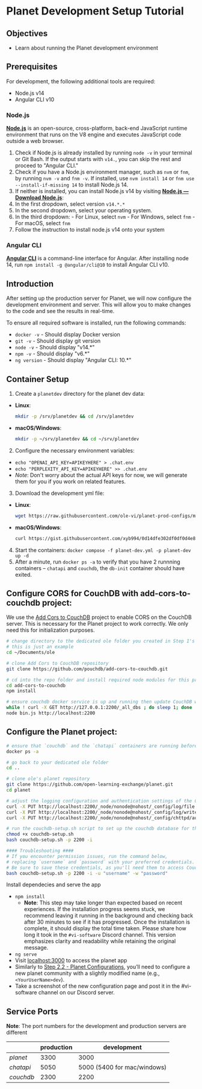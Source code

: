 ﻿# Planet Development Setup Tutorial

## Objectives

- Learn about running the Planet development environment

## Prerequisites

For development, the following additional tools are required:

- Node.js v14
- Angular CLI v10

### Node.js

[**Node.js**](https://nodejs.org) is an open-source, cross-platform, back-end JavaScript runtime environment that runs on the V8 engine and executes JavaScript code outside a web browser.

1. Check if Node.js is already installed by running `node -v` in your terminal or Git Bash. If the output starts with `v14.`, you can skip the rest and proceed to "Angular CLI."
2. Check if you have a Node.js environment manager, such as `nvm` or `fnm`, by running `nvm -v` and `fnm -v`. If installed, use `nvm install 14` or `fnm use --install-if-missing 14` to install Node.js 14.
3. If neither is installed, you can install Node.js v14 by visiting [**Node.js — Download Node.js**](https://nodejs.org/en/download/package-manager):
  1. In the first dropdown, select version `v14.*.*`
  2. In the second dropdown, select your operating system.
  3. In the third dropdown:
    - For Linux, select `nvm`
    - For Windows, select `fnm`
    - For macOS, select `fnm`
  4. Follow the instruction to install node.js v14 onto your system

### Angular CLI

[**Angular CLI**](https://cli.angular.io) is a command-line interface for Angular. After installing node 14, run `npm install -g @angular/cli@10` to install Angular CLI v10.

## Introduction

After setting up the production server for Planet, we will now configure the development environment and server. This will allow you to make changes to the code and see the results in real-time. 

To ensure all required software is installed, run the following commands:

- `docker -v` - Should display Docker version
- `git -v` - Should display git version
- `node -v` - Should display "v14.*"
- `npm -v` - Should display "v6.*"
- `ng version` - Should display "Angular CLI: 10.*"

## Container Setup

1. Create a `planetdev` directory for the planet dev data:
  - **Linux**:
    ```bash
    mkdir -p /srv/planetdev && cd /srv/planetdev
    ```
  - **macOS/Windows**:
    ```bash
    mkdir -p ~/srv/planetdev && cd ~/srv/planetdev
    ```
2. Configure the necessary environment variables:
  - `echo "OPENAI_API_KEY=APIKEYHERE" > .chat.env`
  - `echo "PERPLEXITY_API_KEY=APIKEYHERE" >> .chat.env`
  - *Note*: Don't worry about the actual API keys for now, we will generate them for you if you work on related features.
3. Download the development yml file:
  - **Linux**:
    ```bash
    wget https://raw.githubusercontent.com/ole-vi/planet-prod-configs/main/planet-dev.yml
    ```
  - **macOS/Windows**:
    ```bash
    curl https://gist.githubusercontent.com/xyb994/0d14dfe302df0df0d4e8d8df0d1d5feb/raw/planet-dev-mac.yml -o planet-dev.yml
    ```
4. Start the containers: `docker compose -f planet-dev.yml -p planet-dev up -d`
5. After a minute, run `docker ps -a` to verify that you have 2 runnning containers – `chatapi` and `couchdb`, the `db-init` container should have exited.

## Configure CORS for CouchDB with add-cors-to-couchdb project:

We use the [Add Cors to CouchDB](https://github.com/pouchdb/add-cors-to-couchdb) project to enable CORS on the CouchDB server. This is necessary for the Planet project to work correctly. We only need this for initialization purposes.

```bash
# change directory to the dedicated ole folder you created in Step 1's "Preparation" section
# this is just an example
cd ~/Documents/ole

# clone Add Cors to CouchDB repository
git clone https://github.com/pouchdb/add-cors-to-couchdb.git

# cd into the repo folder and install required node modules for this project
cd add-cors-to-couchdb
npm install

# ensure couchdb docker service is up and running then update CouchDB with CORS settings
while ! curl -X GET http://127.0.0.1:2200/_all_dbs ; do sleep 1; done
node bin.js http://localhost:2200
```

## Configure the Planet project:

```bash
# ensure that `couchdb` and the `chatapi` containers are running before proceeding.
docker ps -a

# go back to your dedicated ole folder
cd ..

# clone ole's planet repository
git clone https://github.com/open-learning-exchange/planet.git
cd planet

# adjust the logging configuration and authentication settings of the CouchDB service
curl -X PUT http://localhost:2200/_node/nonode@nohost/_config/log/file -d '"/opt/couchdb/var/log/couch.log"'
curl -X PUT http://localhost:2200/_node/nonode@nohost/_config/log/writer -d '"file"'
curl -X PUT http://localhost:2200/_node/nonode@nohost/_config/chttpd/authentication_handlers -d '"{chttpd_auth, cookie_authentication_handler}, {chttpd_auth, proxy_authentication_handler}, {chttpd_auth, default_authentication_handler}"'

# run the couchdb-setup.sh script to set up the couchdb database for the planet project
chmod +x couchdb-setup.sh
bash couchdb-setup.sh -p 2200 -i

#### Troubleshooting ####
# If you encounter permission issues, run the command below,
# replacing `username` and `password` with your preferred credentials.
# Be sure to save these credentials, as you'll need them to access CouchDB through the Fauxton interface (`localhost:2200/_utils`).
bash couchdb-setup.sh -p 2200 -i -u "username" -w "password"
```

Install dependecies and serve the app

- `npm install`
  - **Note**: This step may take longer than expected based on recent experiences. If the installation progress seems stuck, we recommend leaving it running in the background and checking back after 30 minutes to see if it has progressed. Once the installation is complete, it should display the total time taken. Please share how long it took in the `#vi-software` Discord channel.
This version emphasizes clarity and readability while retaining the original message.
- `ng serve`
- Visit <localhost:3000> to access the planet app
- Similarly to [Step 2.2 - Planet Configurations](vi-planet-configurations.md#Configure_Your_Planet_Community), you’ll need to configure a new planet community with a slightly modified name (e.g., `<YourUserName>dev`).
- Take a screenshot of the new configuration page and post it in the #vi-software channel on our Discord server.

## Service Ports

**Note**: The port numbers for the development and production servers are different

||**production**|**development**|
|---|--------------|---------------|
| *planet* | 3300 | 3000 |
| *chatapi* | 5050 | 5000 (5400 for mac/windows) |
| *couchdb* | 2300 | 2200 |
